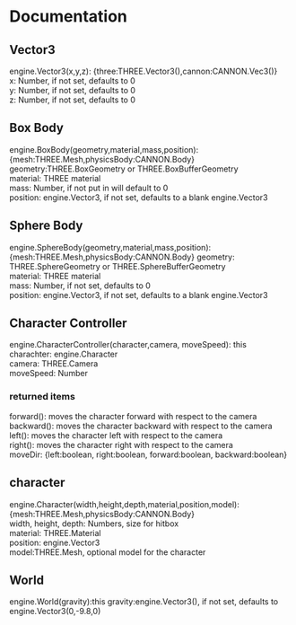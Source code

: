 # Documentation
## Vector3
engine.Vector3(x,y,z): {three:THREE.Vector3(),cannon:CANNON.Vec3()}  
x: Number, if not set, defaults to 0  
y: Number, if not set, defaults to 0  
z: Number, if not set, defaults to 0  
## Box Body
engine.BoxBody(geometry,material,mass,position): {mesh:THREE.Mesh,physicsBody:CANNON.Body}  
geometry:THREE.BoxGeometry or THREE.BoxBufferGeometry  
material: THREE material  
mass: Number, if not put in will default to 0  
position: engine.Vector3, if not set, defaults to a blank engine.Vector3
## Sphere Body
engine.SphereBody(geometry,material,mass,position): {mesh:THREE.Mesh,physicsBody:CANNON.Body}
geometry: THREE.SphereGeometry or THREE.SphereBufferGeometry  
material: THREE material  
mass: Number, if not set, defaults to 0  
position: engine.Vector3, if not set, defaults to a blank engine.Vector3
## Character Controller
engine.CharacterController(character,camera, moveSpeed): this  
charachter: engine.Character  
camera: THREE.Camera  
moveSpeed: Number  
### returned items
forward(): moves the character forward with respect to the camera  
backward(): moves the character backward with respect to the camera  
left(): moves the character left with respect to the camera  
right(): moves the character right with respect to the camera  
moveDir: {left:boolean, right:boolean, forward:boolean, backward:boolean}
## character
engine.Character(width,height,depth,material,position,model):{mesh:THREE.Mesh,physicsBody:CANNON.Body}  
width, height, depth: Numbers, size for hitbox  
material: THREE.Material  
position: engine.Vector3  
model:THREE.Mesh, optional model for the character
## World
engine.World(gravity):this
gravity:engine.Vector3(), if not set, defaults to engine.Vector3(0,-9.8,0)
